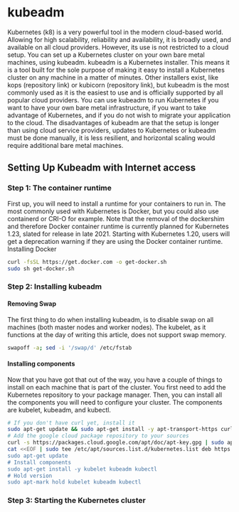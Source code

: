 # kubeadm

Kubernetes (k8) is a very powerful tool in the modern cloud-based world. Allowing for high scalability, reliability and availability, it is broadly used, and available on all cloud providers. However, its use is not restricted to a cloud setup. You can set up a Kubernetes cluster on your own bare metal machines, using kubeadm.
kubeadm is a Kubernetes installer. This means it is a tool built for the sole purpose of making it easy to install a Kubernetes cluster on any machine in a matter of minutes. Other installers exist, like kops (repository link) or kubicorn (repository link), but kubeadm is the most commonly used as it is the easiest to use and is officially supported by all popular cloud providers.
You can use kubeadm to run Kubernetes if you want to have your own bare metal infrastructure, if you want to take advantage of Kubernetes, and if you do not wish to migrate your application to the cloud.
The disadvantages of kubeadm are that the setup is longer than using cloud service providers, updates to Kubernetes or kubeadm must be done manually, it is less resilient, and horizontal scaling would require additional bare metal machines.

## Setting Up Kubeadm with Internet access

### Step 1: The container runtime

First up, you will need to install a runtime for your containers to run in. The most commonly used with Kubernetes is Docker, but you could also use containerd or CRI-O for example. Note that the removal of the dockershim and therefore Docker container runtime is currently planned for Kubernetes 1.23, slated for release in late 2021. Starting with Kubernetes 1.20, users will get a deprecation warning if they are using the Docker container runtime. 
Installing Docker 
``` bash
curl -fsSL https://get.docker.com -o get-docker.sh
sudo sh get-docker.sh
```
### Step 2: Installing kubeadm

#### Removing Swap
The first thing to do when installing kubeadm, is to disable swap on all machines (both master nodes and worker nodes). The kubelet, as it functions at the day of writing this article, does not support swap memory. 

``` bash
swapoff -a; sed -i '/swap/d' /etc/fstab
```

#### Installing components
Now that you have got that out of the way, you have a couple of things to install on each machine that is part of the cluster. You first need to add the Kubernetes repository to your package manager. Then, you can install all the components you will need to configure your cluster. The components are kubelet, kubeadm, and kubectl.

``` bash
# If you don't have curl yet, install it
sudo apt-get update && sudo apt-get install -y apt-transport-https curl
# Add the google cloud package repository to your sources
curl -s https://packages.cloud.google.com/apt/doc/apt-key.gpg | sudo apt-key add –
cat <<EOF | sudo tee /etc/apt/sources.list.d/kubernetes.list deb https://apt.kubernetes.io/ kubernetes-xenial main EOF
sudo apt-get update
# Install components
sudo apt-get install -y kubelet kubeadm kubectl
# Hold version
sudo apt-mark hold kubelet kubeadm kubectl
```

### Step 3: Starting the Kubernetes cluster
